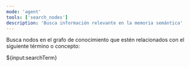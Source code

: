 ```yaml
---
mode: 'agent'
tools: ['search_nodes']
description: 'Busca información relevante en la memoria semántica'
---
```

Busca nodos en el grafo de conocimiento que estén relacionados con el siguiente término o concepto:

${input:searchTerm}
